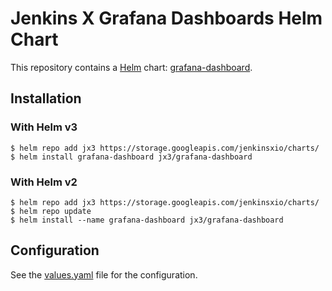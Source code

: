 # Jenkins X Grafana Dashboards Helm Chart

This repository contains a [Helm](https://helm.sh/) chart: [grafana-dashboard](charts/grafana-dashboard).

## Installation

### With Helm v3

```
$ helm repo add jx3 https://storage.googleapis.com/jenkinsxio/charts/
$ helm install grafana-dashboard jx3/grafana-dashboard
```

### With Helm v2

```
$ helm repo add jx3 https://storage.googleapis.com/jenkinsxio/charts/
$ helm repo update
$ helm install --name grafana-dashboard jx3/grafana-dashboard
```

## Configuration

See the [values.yaml](charts/grafana-dashboard/values.yaml) file for the configuration.
